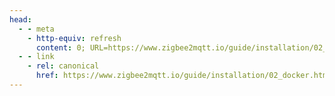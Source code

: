 ```yaml
---
head:
  - - meta
    - http-equiv: refresh
      content: 0; URL=https://www.zigbee2mqtt.io/guide/installation/02_docker.html
  - - link 
    - rel: canonical
      href: https://www.zigbee2mqtt.io/guide/installation/02_docker.html
---
```


